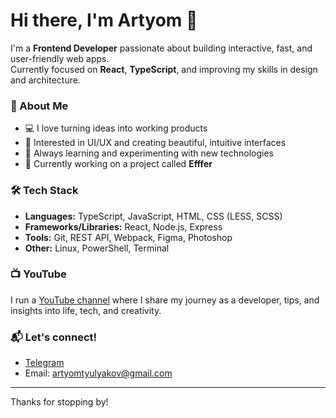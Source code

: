 # Hi there, I'm Artyom 👋

I'm a **Frontend Developer** passionate about building interactive, fast, and user-friendly web apps.  
Currently focused on **React**, **TypeScript**, and improving my skills in design and architecture.

### 🚀 About Me
- 💻 I love turning ideas into working products
- 🎨 Interested in UI/UX and creating beautiful, intuitive interfaces
- 🧠 Always learning and experimenting with new technologies
- 🎯 Currently working on a project called **Efffer**

### 🛠 Tech Stack
- **Languages:** TypeScript, JavaScript, HTML, CSS (LESS, SCSS)
- **Frameworks/Libraries:** React, Node.js, Express
- **Tools:** Git, REST API, Webpack, Figma, Photoshop
- **Other:** Linux, PowerShell, Terminal

### 📺 YouTube
I run a [YouTube channel](https://youtube.com/@Artyomtula) where I share my journey as a developer, tips, and insights into life, tech, and creativity.

### 📬 Let's connect!
- [Telegram](https://t.me/artyomtula)  
- Email: artyomtyulyakov@gmail.com

---

Thanks for stopping by!

